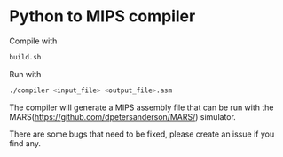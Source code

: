 # Python to MIPS compiler

Compile with

```bash
build.sh
```

Run with

```bash
./compiler <input_file> <output_file>.asm
```

The compiler will generate a MIPS assembly file that can be run with the MARS(<https://github.com/dpetersanderson/MARS/>) simulator.

There are some bugs that need to be fixed, please create an issue if you find any.

